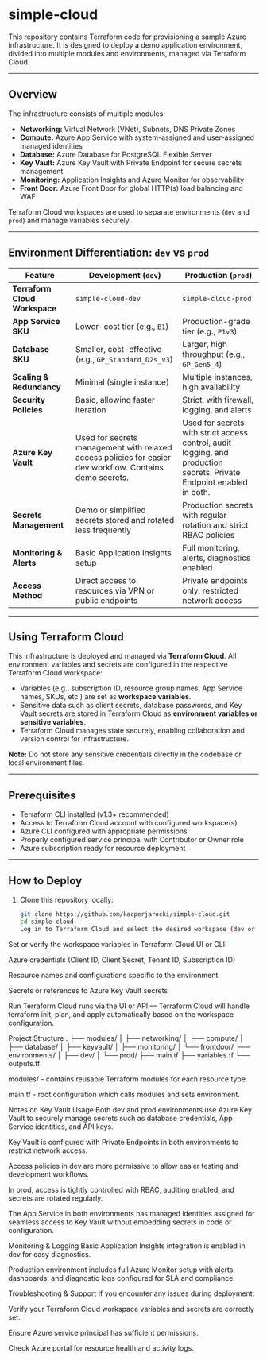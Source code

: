 # simple-cloud

This repository contains Terraform code for provisioning a sample Azure infrastructure. It is designed to deploy a demo application environment, divided into multiple modules and environments, managed via Terraform Cloud.

---

## Overview

The infrastructure consists of multiple modules:

- **Networking:** Virtual Network (VNet), Subnets, DNS Private Zones
- **Compute:** Azure App Service with system-assigned and user-assigned managed identities
- **Database:** Azure Database for PostgreSQL Flexible Server
- **Key Vault:** Azure Key Vault with Private Endpoint for secure secrets management
- **Monitoring:** Application Insights and Azure Monitor for observability
- **Front Door:** Azure Front Door for global HTTP(s) load balancing and WAF

Terraform Cloud workspaces are used to separate environments (`dev` and `prod`) and manage variables securely.

---

## Environment Differentiation: `dev` vs `prod`

| Feature                       | Development (`dev`)                                                                                      | Production (`prod`)                                                                                                   |
| ----------------------------- | -------------------------------------------------------------------------------------------------------- | --------------------------------------------------------------------------------------------------------------------- |
| **Terraform Cloud Workspace** | `simple-cloud-dev`                                                                                       | `simple-cloud-prod`                                                                                                   |
| **App Service SKU**           | Lower-cost tier (e.g., `B1`)                                                                             | Production-grade tier (e.g., `P1v3`)                                                                                  |
| **Database SKU**              | Smaller, cost-effective (e.g., `GP_Standard_D2s_v3`)                                                     | Larger, high throughput (e.g., `GP_Gen5_4`)                                                                           |
| **Scaling & Redundancy**      | Minimal (single instance)                                                                                | Multiple instances, high availability                                                                                 |
| **Security Policies**         | Basic, allowing faster iteration                                                                         | Strict, with firewall, logging, and alerts                                                                            |
| **Azure Key Vault**           | Used for secrets management with relaxed access policies for easier dev workflow. Contains demo secrets. | Used for secrets with strict access control, audit logging, and production secrets. Private Endpoint enabled in both. |
| **Secrets Management**        | Demo or simplified secrets stored and rotated less frequently                                            | Production secrets with regular rotation and strict RBAC policies                                                     |
| **Monitoring & Alerts**       | Basic Application Insights setup                                                                         | Full monitoring, alerts, diagnostics enabled                                                                          |
| **Access Method**             | Direct access to resources via VPN or public endpoints                                                   | Private endpoints only, restricted network access                                                                     |

---

## Using Terraform Cloud

This infrastructure is deployed and managed via **Terraform Cloud**. All environment variables and secrets are configured in the respective Terraform Cloud workspace:

- Variables (e.g., subscription ID, resource group names, App Service names, SKUs, etc.) are set as **workspace variables**.
- Sensitive data such as client secrets, database passwords, and Key Vault secrets are stored in Terraform Cloud as **environment variables or sensitive variables**.
- Terraform Cloud manages state securely, enabling collaboration and version control for infrastructure.

**Note:** Do not store any sensitive credentials directly in the codebase or local environment files.

---

## Prerequisites

- Terraform CLI installed (v1.3+ recommended)
- Access to Terraform Cloud account with configured workspace(s)
- Azure CLI configured with appropriate permissions
- Properly configured service principal with Contributor or Owner role
- Azure subscription ready for resource deployment

---

## How to Deploy

1. Clone this repository locally:
   ```bash
   git clone https://github.com/kacperjarocki/simple-cloud.git
   cd simple-cloud
   Log in to Terraform Cloud and select the desired workspace (dev or prod).
   ```

Set or verify the workspace variables in Terraform Cloud UI or CLI:

Azure credentials (Client ID, Client Secret, Tenant ID, Subscription ID)

Resource names and configurations specific to the environment

Secrets or references to Azure Key Vault secrets

Run Terraform Cloud runs via the UI or API — Terraform Cloud will handle terraform init, plan, and apply automatically based on the workspace configuration.

Project Structure
.
├── modules/
│ ├── networking/
│ ├── compute/
│ ├── database/
│ ├── keyvault/
│ ├── monitoring/
│ └── frontdoor/
├── environments/
│ ├── dev/
│ └── prod/
├── main.tf
├── variables.tf
└── outputs.tf

modules/ - contains reusable Terraform modules for each resource type.

main.tf - root configuration which calls modules and sets environment.

Notes on Key Vault Usage
Both dev and prod environments use Azure Key Vault to securely manage secrets such as database credentials, App Service identities, and API keys.

Key Vault is configured with Private Endpoints in both environments to restrict network access.

Access policies in dev are more permissive to allow easier testing and development workflows.

In prod, access is tightly controlled with RBAC, auditing enabled, and secrets are rotated regularly.

The App Service in both environments has managed identities assigned for seamless access to Key Vault without embedding secrets in code or configuration.

Monitoring & Logging
Basic Application Insights integration is enabled in dev for easy diagnostics.

Production environment includes full Azure Monitor setup with alerts, dashboards, and diagnostic logs configured for SLA and compliance.

Troubleshooting & Support
If you encounter any issues during deployment:

Verify your Terraform Cloud workspace variables and secrets are correctly set.

Ensure Azure service principal has sufficient permissions.

Check Azure portal for resource health and activity logs.
